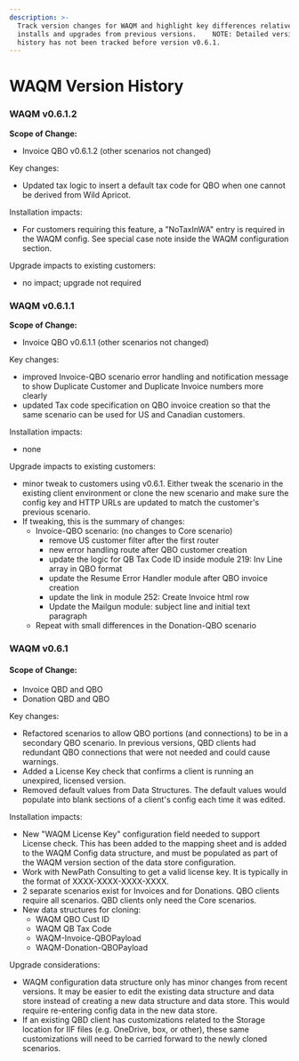 ```yaml
---
description: >-
  Track version changes for WAQM and highlight key differences relative to new
  installs and upgrades from previous versions.    NOTE: Detailed version
  history has not been tracked before version v0.6.1.
---
```


# WAQM Version History

### WAQM v0.6.1.2

**Scope of Change:**

* Invoice QBO v0.6.1.2 \(other scenarios not changed\)

Key changes:

* Updated tax logic to insert a default tax code for QBO when one cannot be derived from Wild Apricot.

Installation impacts:

* For customers requiring this feature, a "NoTaxInWA" entry is required in the WAQM config.  See special case note inside the WAQM configuration section.

Upgrade impacts to existing customers:

* no impact; upgrade not required

### WAQM v0.6.1.1

**Scope of Change:**

* Invoice QBO v0.6.1.1 \(other scenarios not changed\)

Key changes:

* improved Invoice-QBO scenario error handling and notification message to show Duplicate Customer and Duplicate Invoice numbers more clearly
* updated Tax code specification on QBO invoice creation so that the same scenario can be used for US and Canadian customers.

Installation impacts:

* none

Upgrade impacts to existing customers:

* minor tweak to customers using v0.6.1.  Either tweak the scenario in the existing client environment or clone the new scenario and make sure the config key and HTTP URLs are updated to match the customer's previous scenario.
* If tweaking, this is the summary of changes:
  * Invoice-QBO scenario: \(no changes to Core scenario\)
    * remove US customer filter after the first router
    * new error handling route after QBO customer creation
    * update the logic for QB Tax Code ID inside module 219: Inv Line array in QBO format
    * update the Resume Error Handler module after QBO invoice creation
    * update the link in module 252: Create Invoice html row
    * Update the Mailgun module:  subject line and initial text paragraph
  * Repeat with small differences in the Donation-QBO scenario 

### WAQM v0.6.1

#### Scope of Change: 

* Invoice QBD and QBO
* Donation QBD and QBO

Key changes:

* Refactored scenarios to allow QBO portions \(and connections\) to be in a secondary QBO scenario.  In previous versions, QBD clients had redundant QBO connections that were not needed and could cause warnings.  
* Added a License Key check that confirms a client is running an unexpired, licensed version.
* Removed default values from Data Structures.  The default values would populate into blank sections of a client's config each time it was edited.

Installation impacts:

* New "WAQM License Key" configuration field needed to support License check.  This has been added to the mapping sheet and is added to the WAQM Config data structure, and must be populated as part of the WAQM version section of the data store configuration.   
* Work with NewPath Consulting to get a valid license key.   It is typically in the format of XXXX-XXXX-XXXX-XXXX.
* 2 separate scenarios exist for Invoices and for Donations.   QBO clients require all scenarios.   QBD clients only need the Core scenarios.
* New data structures for cloning:    
  * WAQM QBO Cust ID
  * WAQM QB Tax Code 
  * WAQM-Invoice-QBOPayload
  * WAQM-Donation-QBOPayload

Upgrade considerations:

* WAQM configuration data structure only has minor changes from recent versions.   It may be easier to edit the existing data structure and data store instead of creating a new data structure and data store.  This would require re-entering config data in the new data store.
* If an existing QBD client has customizations related to the Storage location for IIF files \(e.g. OneDrive, box, or other\), these same customizations will need to be carried forward to the newly cloned scenarios.





